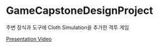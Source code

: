 # GameCapstoneDesignProject

주변 장식과 도구에 Cloth Simulation을 추가한 격투 게임

[Presentation Video](https://youtu.be/BU1-Vroz7Jc)
